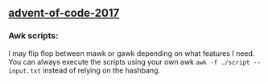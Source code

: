 [advent-of-code-2017](http://adventofcode.com/2017)
---------------------

### Awk scripts:

I may flip flop between mawk or gawk depending on what features I need.
You can always execute the scripts using your own awk `awk -f ./script -- input.txt` instead of relying on the hashbang.
